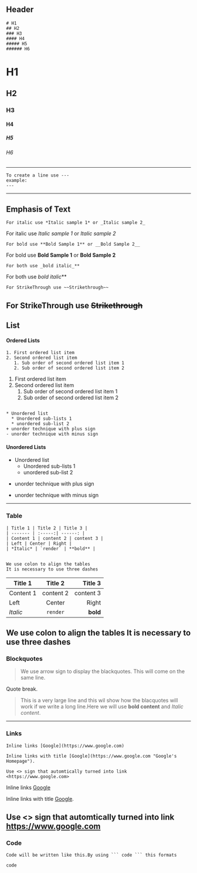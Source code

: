 ## Header
```
# H1
## H2
### H3
#### H4
##### H5
###### H6
```

# H1
## H2
### H3
#### H4
##### H5
###### H6
---
```
To create a line use ---
example:
---
```
---

## Emphasis of Text

```
For italic use *Italic sample 1* or _Italic sample 2_
```

For italic use *Italic sample 1* or _Italic sample 2_

```
For bold use **Bold Sample 1** or __Bold Sample 2__
```
For bold use **Bold Sample 1** or __Bold Sample 2__
```
For both use _bold italic_**
```
For both use _bold italic_**

```
For StrikeThrough use ~~Strikethrough~~
```
For StrikeThrough use ~~Strikethrough~~
---

## List
#### Ordered Lists
```
1. First ordered list item
2. Second ordered list item
   1. Sub order of second ordered list item 1
   2. Sub order of second ordered list item 2
```

1. First ordered list item
2. Second ordered list item
   1. Sub order of second ordered list item 1
   2. Sub order of second ordered list item 2
```

* Unordered list 
  * Unordered sub-lists 1
  * unordered sub-list 2
+ unorder technique with plus sign
- unorder technique with minus sign
```

#### Unordered Lists
* Unordered list 
  * Unordered sub-lists 1
  * unordered sub-list 2
+ unorder technique with plus sign
- unorder technique with minus sign
---

### Table

```
| Title 1 | Title 2 | Title 3 |
| ------- | :-----:| ------: |
| Content 1 | content 2 | content 3 |
| Left | Center | Right |
| *Italic* | `render` | **bold** |


We use colon to align the tables
It is necessary to use three dashes
```

| Title 1 | Title 2 | Title 3 |
| ------- | :-----:| ------: |
| Content 1 | content 2 | content 3 |
| Left | Center | Right |
| *Italic* | `render` | **bold** |


We use colon to align the tables
It is necessary to use three dashes
---

### Blockquotes
> We use arrow sign to display the blackquotes.
> This will come on the same line.

Quote break.

> This is a very large line and this wil show how the blacquotes will work if we write  a long line.Here we will use **bold content** and *Italic content*.

---

### Links
```
Inline links [Google](https://www.google.com)

Inline links with title [Google](https://www.google.com "Google's Homepage").

Use <> sign that automtically turned into link <https://www.google.com>
```

Inline links [Google](https://www.google.com)

Inline links with title [Google](https://www.google.com "Google's Homepage").

Use <> sign that automtically turned into link <https://www.google.com>
---

### Code

```
Code will be written like this.By using ``` code ``` this formats
```
```
code
```
